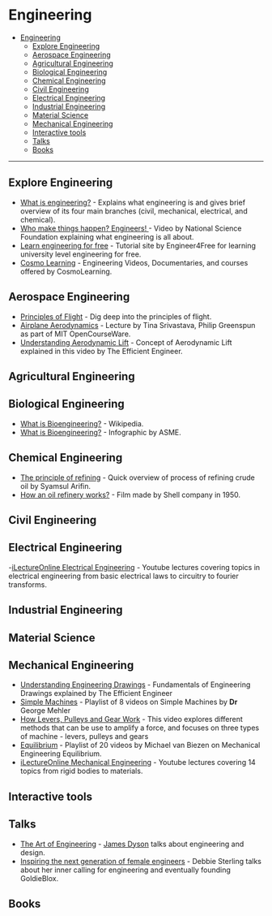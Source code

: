 # Engineering
- [Engineering](#engineering)
  - [Explore Engineering](#explore-engineering)
  - [Aerospace Engineering](#aerospace-engineering)
  - [Agricultural Engineering](#agricultural-engineering)
  - [Biological Engineering](#biological-engineering)
  - [Chemical Engineering](#chemical-engineering)
  - [Civil Engineering](#civil-engineering)
  - [Electrical Engineering](#electrical-engineering)
  - [Industrial Engineering](#industrial-engineering)
  - [Material Science](#material-science)
  - [Mechanical Engineering](#mechanical-engineering)
  - [Interactive tools](#interactive-tools)
  - [Talks](#talks)
  - [Books](#books)

---

## Explore Engineering
- [What is engineering?](https://youtu.be/btGYcizV0iI) - Explains what engineering is and gives brief overview of its four main branches (civil, mechanical, electrical, and chemical).
- [Who make things happen? Engineers! ](https://youtu.be/FAJGx3zP-Eo) - Video by National Science Foundation explaining what engineering is all about.
- [Learn engineering for free](https://www.engineer4free.com) - Tutorial site by Engineer4Free for learning university level engineering for free.
- [Cosmo Learning](https://cosmolearning.org/engineering/) - Engineering Videos, Documentaries, and courses offered by CosmoLearning.

## Aerospace Engineering
- [Principles of Flight](https://youtu.be/5O-j0w-h7v0) - Dig deep into the principles of flight.
- [Airplane Aerodynamics](https://youtu.be/edLnZgF9mUg) - Lecture by Tina Srivastava, Philip Greenspun as part of MIT OpenCourseWare.
- [Understanding Aerodynamic Lift](https://youtu.be/E3i_XHlVCeU) - Concept of Aerodynamic Lift explained in this video by The Efficient Engineer.

## Agricultural Engineering

## Biological Engineering
- [What is Bioengineering?](https://en.wikipedia.org/wiki/Biological_engineering) - Wikipedia.
- [What is Bioengineering?](https://www.asme.org/topics-resources/content/infographic-what-is-bioengineering) - Infographic by ASME.

## Chemical Engineering
- [The principle of refining](https://www.youtube.com/watch?v=k4cVxGndh9g) - Quick overview of process of refining crude oil by Syamsul Arifin.
- [How an oil refinery works?](https://www.youtube.com/watch?v=hC1PKRmiEvs) - Film made by Shell company in 1950.

## Civil Engineering

## Electrical Engineering

-[iLectureOnline Electrical Engineering](http://www.ilectureonline.com/lectures/subject/ENGINEERING/28) - Youtube lectures covering topics in electrical engineering from basic electrical laws to circuitry to fourier transforms.

## Industrial Engineering

## Material Science

## Mechanical Engineering
- [Understanding Engineering Drawings](https://youtu.be/ht9GwXQMgpo) - Fundamentals of Engineering Drawings explained by The Efficient Engineer 
- [Simple Machines](https://www.youtube.com/playlist?list=PLX2gX-ftPVXUjkEEXJoC0mx8mxTlfqpCn) - Playlist of 8 videos on Simple Machines by **Dr** George Mehler
- [How Levers, Pulleys and Gear Work](https://youtu.be/JnYVz1TSmBQ) - This video explores different methods that can be use to amplify a force, and focuses on three types of machine - levers, pulleys and gears
- [Equilibrium](https://www.youtube.com/playlist?list=PLX2gX-ftPVXUjkEEXJoC0mx8mxTlfqpCn) - Playlist of 20 videos by Michael van Biezen on Mechanical Engineering Equilibrium.
- [iLectureOnline Mechanical Engineering](http://www.ilectureonline.com/lectures/subject/ENGINEERING/29) - Youtube lectures covering 14 topics from rigid bodies to materials.

## Interactive tools

## Talks
- [The Art of Engineering](https://archive.org/details/podcast_businessleadership-video_the-art-engineering_1000084846101) - [James Dyson](https://en.wikipedia.org/wiki/James_Dyson) talks about engineering and design.
- [Inspiring the next generation of female engineers](https://youtu.be/FEeTLopLkEo) - Debbie Sterling talks about her inner calling for engineering and eventually founding GoldieBlox.

## Books
